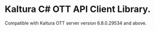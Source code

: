 # Kaltura C# OTT API Client Library.
Compatible with Kaltura OTT server version 6.8.0.29534 and above.
